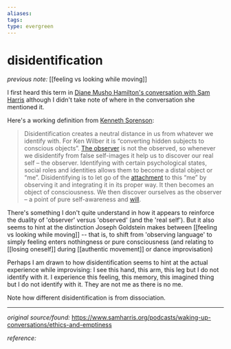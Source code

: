 ```yaml
---
aliases: 
tags: 
type: evergreen
---
```


# disidentification

_previous note:_ [[feeling vs looking while moving]]

I first heard this term in [Diane Musho Hamilton's conversation with Sam Harris](https://www.samharris.org/podcasts/waking-up-conversations/ethics-and-emptiness) although I didn't take note of where in the conversation she mentioned it. 

Here's a working definition from [Kenneth Sorenson](https://kennethsorensen.dk/en/chapter-4-disidentification-the-way-to-freedom/):

> Disidentification creates a neutral distance in us from whatever we identify with. For Ken Wilber it is “converting hidden subjects to conscious objects”. [The observer](https://kennethsorensen.dk/en/glossary/the-observer/ "Glossary: The observer") is not the observed, so whenever we disidentify from false self-images it help us to discover our real self – the observer. Identifying with certain psychological states, social roles and identities allows them to become a distal object or “me”. Disidentifying is to let go of the [attachment](https://kennethsorensen.dk/en/glossary/attachment/ "Glossary: Attachment") to this “me” by observing it and integrating it in its proper way. It then becomes an object of consciousness. We then discover ourselves as the observer – a point of pure self-awareness and [will](https://kennethsorensen.dk/en/glossary/will/ "Glossary: Will").

There's something I don't quite understand in how it appears to reinforce the duality of 'observer' versus 'observed' (and the 'real self'). But it also seems to hint at the distinction Joseph Goldstein makes between [[feeling vs looking while moving]] -- that is, to shift from 'observing language' to simply feeling enters nothingness or pure consciousness (and relating to [[losing oneself]] during [[authentic movement]] or dance improvisation)

Perhaps I am drawn to how disidentification seems to hint at the actual experience while improvising: I see this hand, this arm, this leg but I do not identify with it. I experience this feeling, this memory, this imagined thing but I do not identify with it. They are not me as there is no me. 

Note how different disidentification is from dissociation.

---

_original source/found:_ <https://www.samharris.org/podcasts/waking-up-conversations/ethics-and-emptiness>

_reference:_ 



